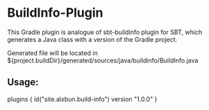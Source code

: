 # BuildInfo-Plugin

This Gradle plugin is analogue of sbt-buildinfo plugin for SBT, which generates a Java class with a version of the Gradle project.

Generated file will be located in ${project.buildDir}/generated/sources/java/buildinfo/BuildInfo.java

## Usage: 
plugins {
  id("site.alxbun.build-info") version "1.0.0"
}
